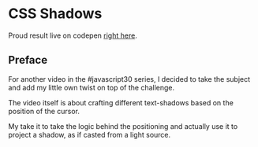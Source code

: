 # CSS Shadows

Proud result live on codepen [right here](https://codepen.io/borntofrappe/full/omWQEG).

## Preface

For another video in the #javascript30 series, I decided to take the subject and add my little own twist on top of the challenge.

The video itself is about crafting different text-shadows based on the position of the cursor.

My take it to take the logic behind the positioning and actually use it to project a shadow, as if casted from a light source.

